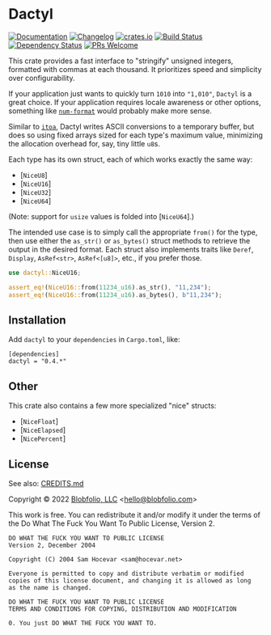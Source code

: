 # Dactyl

[![Documentation](https://docs.rs/dactyl/badge.svg)](https://docs.rs/dactyl/)
[![Changelog](https://img.shields.io/crates/v/dactyl.svg?label=Changelog&color=9cf)](https://github.com/Blobfolio/dactyl/blob/master/CHANGELOG.md)
[![crates.io](https://img.shields.io/crates/v/dactyl.svg)](https://crates.io/crates/dactyl)
[![Build Status](https://github.com/Blobfolio/dactyl/workflows/Build/badge.svg)](https://github.com/Blobfolio/dactyl/actions)
[![Dependency Status](https://deps.rs/repo/github/blobfolio/dactyl/status.svg)](https://deps.rs/repo/github/blobfolio/dactyl)
[![PRs Welcome](https://img.shields.io/badge/PRs-welcome-brightgreen.svg?style=flat-square)](https://github.com/Blobfolio/dactyl)

This crate provides a fast interface to "stringify" unsigned integers, formatted with commas at each thousand. It prioritizes speed and simplicity over configurability.

If your application just wants to quickly turn `1010` into `"1,010"`, `Dactyl` is a great choice. If your application requires locale awareness or other options, something like [`num-format`](https://crates.io/crates/num-format) would probably make more sense.

Similar to [`itoa`](https://crates.io/crates/itoa), Dactyl writes ASCII conversions to a temporary buffer, but does so using fixed arrays sized for each type's maximum value, minimizing the allocation overhead for, say, tiny little `u8`s.

Each type has its own struct, each of which works exactly the same way:

* [`NiceU8`]
* [`NiceU16`]
* [`NiceU32`]
* [`NiceU64`]

(Note: support for `usize` values is folded into [`NiceU64`].)

The intended use case is to simply call the appropriate `from()` for the type, then use either the `as_str()` or `as_bytes()` struct methods to retrieve the output in the desired format. Each struct also implements traits like `Deref`, `Display`, `AsRef<str>`, `AsRef<[u8]>`, etc., if you prefer those.

```rust
use dactyl::NiceU16;

assert_eq!(NiceU16::from(11234_u16).as_str(), "11,234");
assert_eq!(NiceU16::from(11234_u16).as_bytes(), b"11,234");
```



## Installation

Add `dactyl` to your `dependencies` in `Cargo.toml`, like:

```
[dependencies]
dactyl = "0.4.*"
```



## Other

This crate also contains a few more specialized "nice" structs:
* [`NiceFloat`]
* [`NiceElapsed`]
* [`NicePercent`]



## License

See also: [CREDITS.md](CREDITS.md)

Copyright © 2022 [Blobfolio, LLC](https://blobfolio.com) &lt;hello@blobfolio.com&gt;

This work is free. You can redistribute it and/or modify it under the terms of the Do What The Fuck You Want To Public License, Version 2.

    DO WHAT THE FUCK YOU WANT TO PUBLIC LICENSE
    Version 2, December 2004
    
    Copyright (C) 2004 Sam Hocevar <sam@hocevar.net>
    
    Everyone is permitted to copy and distribute verbatim or modified
    copies of this license document, and changing it is allowed as long
    as the name is changed.
    
    DO WHAT THE FUCK YOU WANT TO PUBLIC LICENSE
    TERMS AND CONDITIONS FOR COPYING, DISTRIBUTION AND MODIFICATION
    
    0. You just DO WHAT THE FUCK YOU WANT TO.
